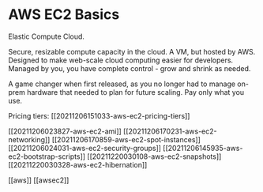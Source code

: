 # AWS EC2 Basics

Elastic Compute Cloud.

Secure, resizable compute capacity in the cloud. A VM, but hosted by AWS.
Designed to make web-scale cloud computing easier for developers. Managed by you, you have complete control - grow and shrink as needed.

A game changer when first released, as you no longer had to manage on-prem hardware that needed to plan for future scaling. Pay only what you use.

Pricing tiers: [[20211206151033-aws-ec2-pricing-tiers]]

[[20211206023827-aws-ec2-ami]]
[[20211206170231-aws-ec2-networking]]
[[20211206170859-aws-ec2-spot-instances]]
[[20211206024031-aws-ec2-security-groups]]
[[20211206145935-aws-ec2-bootstrap-scripts]]
[[20211220030108-aws-ec2-snapshots]]
[[20211220030328-aws-ec2-hibernation]]

[[aws]]
[[awsec2]]
